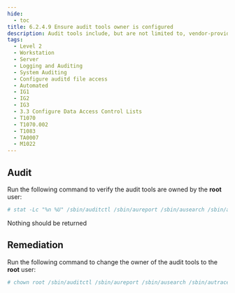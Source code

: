 ```yaml
---
hide:
  - toc
title: 6.2.4.9 Ensure audit tools owner is configured
description: Audit tools include, but are not limited to, vendor-provided and open source audit tools needed to successfully view and manipulate audit information system activity and records. Audit tools include custom queries and report generators.
tags:
  - Level 2
  - Workstation
  - Server
  - Logging and Auditing
  - System Auditing
  - Configure auditd file access
  - Automated
  - IG1
  - IG2
  - IG3
  - 3.3 Configure Data Access Control Lists
  - T1070
  - T1070.002
  - T1083
  - TA0007
  - M1022
---
```


## Audit
Run the following command to verify the audit tools are owned by the **root** user:
```bash
# stat -Lc "%n %U" /sbin/auditctl /sbin/aureport /sbin/ausearch /sbin/autrace /sbin/auditd /sbin/augenrules | awk '$2 != "root" {print}'
```
Nothing should be returned

## Remediation
Run the following command to change the owner of the audit tools to the **root** user:
```bash
# chown root /sbin/auditctl /sbin/aureport /sbin/ausearch /sbin/autrace /sbin/auditd /sbin/augenrules
```
